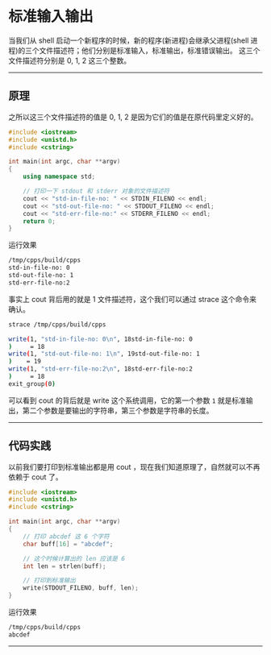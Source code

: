 # 标准输入输出
当我们从 shell 启动一个新程序的时候，新的程序(新进程)会继承父进程(shell 进程)的三个文件描述符；他们分别是标准输入，标准输出，标准错误输出。
这三个文件描述符分别是 0, 1, 2 这三个整数。

---

## 原理
之所以这三个文件描述符的值是 0, 1, 2 是因为它们的值是在原代码里定义好的。
```cpp
#include <iostream>
#include <unistd.h>
#include <cstring>

int main(int argc, char **argv)
{
    using namespace std;

    // 打印一下 stdout 和 stderr 对象的文件描述符
    cout << "std-in-file-no: " << STDIN_FILENO << endl;
    cout << "std-out-file-no: " << STDOUT_FILENO << endl;
    cout << "std-err-file-no:" << STDERR_FILENO << endl;
    return 0;
}
```
运行效果
```bash 
/tmp/cpps/build/cpps
std-in-file-no: 0
std-out-file-no: 1
std-err-file-no:2
```
事实上 cout 背后用的就是 1 文件描述符，这个我们可以通过 strace 这个命令来确认。
``` bash
strace /tmp/cpps/build/cpps

write(1, "std-in-file-no: 0\n", 18std-in-file-no: 0
)     = 18
write(1, "std-out-file-no: 1\n", 19std-out-file-no: 1
)    = 19
write(1, "std-err-file-no:2\n", 18std-err-file-no:2
)     = 18
exit_group(0)   
```
可以看到 cout 的背后就是 write 这个系统调用，它的第一个参数 `1` 就是标准输出，第二个参数是要输出的字符串，第三个参数是字符串的长度。

---

## 代码实践
以前我们要打印到标准输出都是用 cout ，现在我们知道原理了，自然就可以不再依赖于 cout 了。
```cpp
#include <iostream>
#include <unistd.h>
#include <cstring>

int main(int argc, char **argv)
{
    // 打印 abcdef 这 6 个字符
    char buff[16] = "abcdef";

    // 这个时候计算出的 len 应该是 6
    int len = strlen(buff);

    // 打印到标准输出
    write(STDOUT_FILENO, buff, len);
}
```
运行效果
```bash
/tmp/cpps/build/cpps
abcdef
```
---
